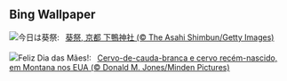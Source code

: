 ## Bing Wallpaper
![](https://www.bing.com/th?id=OHR.AoiMatsuri2023_JA-JP8770594775_UHD.jpg&w=1000)今日は葵祭:&nbsp;&ensp;[葵祭, 京都 下鴨神社 (© The Asahi Shimbun/Getty Images)](https://www.bing.com/th?id=OHR.AoiMatsuri2023_JA-JP8770594775_UHD.jpg)
<br><br/>
![](https://www.bing.com/th?id=OHR.OdocoileusVirginianus_PT-BR5303938011_UHD.jpg&w=1000)Feliz Dia das Mães!:&nbsp;&ensp;[Cervo-de-cauda-branca e cervo recém-nascido, em Montana nos EUA (© Donald M. Jones/Minden Pictures)](https://www.bing.com/th?id=OHR.OdocoileusVirginianus_PT-BR5303938011_UHD.jpg)
<br><br/>
